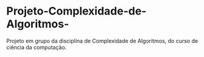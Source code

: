 # Projeto-Complexidade-de-Algoritmos-
Projeto em grupo da disciplina de Complexidade de Algoritmos, do curso de ciência da computação.
